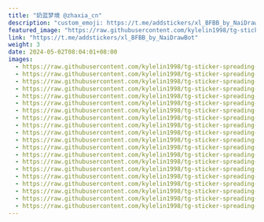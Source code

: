```yaml
---
title: "奶蓝梦境 @zhaxia_cn"
description: "custom_emoji: https://t.me/addstickers/xl_BFBB_by_NaiDrawBot"
featured_image: "https://raw.githubusercontent.com/kylelin1998/tg-sticker-spreading-worldwide-images/main/img/1d28f413-eda8-4d4b-b814-32cf4bc99f1e.jpg"
link: "https://t.me/addstickers/xl_BFBB_by_NaiDrawBot"
weight: 3
date: 2024-05-02T08:04:01+08:00
images:
  - https://raw.githubusercontent.com/kylelin1998/tg-sticker-spreading-worldwide-images/main/img/1d28f413-eda8-4d4b-b814-32cf4bc99f1e.jpg
  - https://raw.githubusercontent.com/kylelin1998/tg-sticker-spreading-worldwide-images/main/img/19230d10-fc9a-47bd-8aea-60a145ee6886.jpg
  - https://raw.githubusercontent.com/kylelin1998/tg-sticker-spreading-worldwide-images/main/img/dca5ab57-6a39-4196-a637-0a682cc02544.jpg
  - https://raw.githubusercontent.com/kylelin1998/tg-sticker-spreading-worldwide-images/main/img/b32feded-d790-4f02-8f39-eb697a465c3a.jpg
  - https://raw.githubusercontent.com/kylelin1998/tg-sticker-spreading-worldwide-images/main/img/dc487e12-e911-4cc5-97f2-c5210e4aa03a.jpg
  - https://raw.githubusercontent.com/kylelin1998/tg-sticker-spreading-worldwide-images/main/img/e16ef4e9-9101-4169-bd00-152ac0157534.jpg
  - https://raw.githubusercontent.com/kylelin1998/tg-sticker-spreading-worldwide-images/main/img/de6f39e4-f132-4a75-8711-c81519fdcf96.jpg
  - https://raw.githubusercontent.com/kylelin1998/tg-sticker-spreading-worldwide-images/main/img/b35e4eea-2985-4823-8ef8-c6624edfcabd.jpg
  - https://raw.githubusercontent.com/kylelin1998/tg-sticker-spreading-worldwide-images/main/img/a0cea2e9-6e11-43cb-88a3-a888da2617cb.jpg
  - https://raw.githubusercontent.com/kylelin1998/tg-sticker-spreading-worldwide-images/main/img/a9444701-b156-464a-91bf-18f389614068.jpg
  - https://raw.githubusercontent.com/kylelin1998/tg-sticker-spreading-worldwide-images/main/img/1979decc-01cb-43f7-be6e-ad5e545a6c48.jpg
  - https://raw.githubusercontent.com/kylelin1998/tg-sticker-spreading-worldwide-images/main/img/2215dfe6-091e-4f8b-ba60-f29579e84e63.jpg
  - https://raw.githubusercontent.com/kylelin1998/tg-sticker-spreading-worldwide-images/main/img/804c67e8-d775-4810-aac1-412ef796bbdb.jpg
  - https://raw.githubusercontent.com/kylelin1998/tg-sticker-spreading-worldwide-images/main/img/b9ac9d59-fe55-4d99-822e-f13e9e3350dd.jpg
  - https://raw.githubusercontent.com/kylelin1998/tg-sticker-spreading-worldwide-images/main/img/6e58d9bb-81ad-4dfd-bd24-8a30b9cb77f5.jpg
  - https://raw.githubusercontent.com/kylelin1998/tg-sticker-spreading-worldwide-images/main/img/c579c5f0-5dd2-4468-9963-df96f25e35c8.jpg
  - https://raw.githubusercontent.com/kylelin1998/tg-sticker-spreading-worldwide-images/main/img/d21db567-2572-404b-9747-b5302f0614c4.jpg
  - https://raw.githubusercontent.com/kylelin1998/tg-sticker-spreading-worldwide-images/main/img/2d11f8a7-3998-4472-ae3f-e3e88df5c82d.jpg
  - https://raw.githubusercontent.com/kylelin1998/tg-sticker-spreading-worldwide-images/main/img/225a084e-547b-43b2-8a0e-e23d3cc490e1.jpg
  - https://raw.githubusercontent.com/kylelin1998/tg-sticker-spreading-worldwide-images/main/img/7a393a8b-cccf-40b7-8282-4191379bd43e.jpg
---
```

